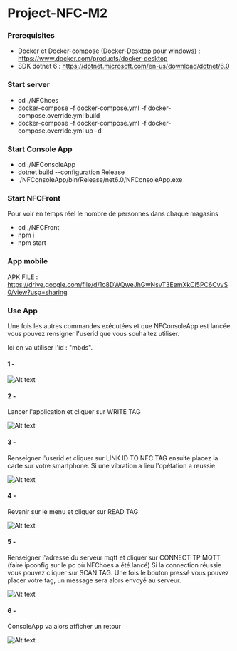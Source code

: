 # Project-NFC-M2


### Prerequisites

- Docker et Docker-compose (Docker-Desktop pour windows) : https://www.docker.com/products/docker-desktop
- SDK dotnet 6 : https://dotnet.microsoft.com/en-us/download/dotnet/6.0

### Start server

- cd ./NFChoes
- docker-compose -f docker-compose.yml -f docker-compose.override.yml build
- docker-compose -f docker-compose.yml -f docker-compose.override.yml up -d

### Start Console App

- cd ./NFConsoleApp
- dotnet build --configuration Release
- ./NFConsoleApp/bin/Release/net6.0/NFConsoleApp.exe

### Start NFCFront

Pour voir en temps réel le nombre de personnes dans chaque magasins

- cd ./NFCFront
- npm i
- npm start

### App mobile


APK FILE : https://drive.google.com/file/d/1o8DWQweJhGwNsvT3EemXkCi5PC6CvyS0/view?usp=sharing

### Use App

Une fois les autres commandes exécutées et que NFConsoleApp est lancée vous pouvez rensigner l'userid que vous souhaitez utiliser.

Ici on va utiliser l'id : "mbds".

#### 1 - 

![Alt text](readme-img/consoleApp1.png?raw=true "Console App")

#### 2 - 
Lancer l'application et cliquer sur WRITE TAG

![Alt text](readme-img/app-1-3.jpg?raw=true "WRITE TAG")

#### 3 - 
Renseigner l'userid et cliquer sur LINK ID TO NFC TAG ensuite placez la carte sur votre smartphone. Si une vibration a lieu l'opétation a reussie

![Alt text](readme-img/app-2.jpg?raw=true "WRITE TAG")

#### 4 - 
Revenir sur le menu et cliquer sur READ TAG

![Alt text](readme-img/app-1-3.jpg?raw=true "READ TAG")

#### 5 - 
Renseigner l'adresse du serveur mqtt et cliquer sur CONNECT TP MQTT
(faire ipconfig sur le pc où NFChoes a été lancé)
Si la connection réussie vous pouvez cliquer sur SCAN TAG. Une fois le bouton pressé vous pouvez placer votre tag, un message sera alors envoyé au serveur.

![Alt text](readme-img/app-4.jpg?raw=true "SCAN TAG")


#### 6 - 
ConsoleApp va alors afficher un retour

![Alt text](readme-img/consoleApp2.png?raw=true "ConsoleApp")





